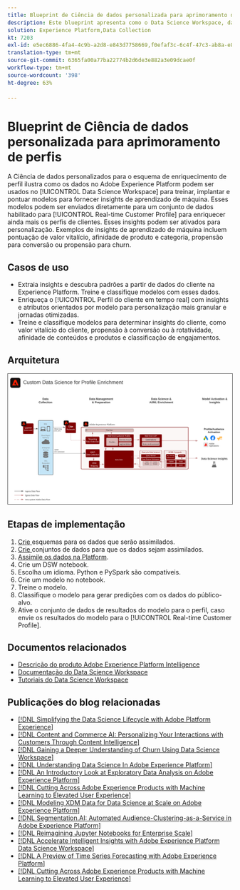 ```yaml
---
title: Blueprint de Ciência de dados personalizada para aprimoramento de perfis
description: Este blueprint apresenta como o Data Science Workspace, da Adobe Experience Platform, pode usar os dados contidos na Experience Platform para treinar, implantar e classificar modelos a fim de fornecer insights de aprendizado de máquina a partir dos dados.
solution: Experience Platform,Data Collection
kt: 7203
exl-id: e5ec6886-4fa4-4c9b-a2d8-e843d7758669,f0efaf3c-6c4f-47c3-ab8a-e8e146dd071c
translation-type: tm+mt
source-git-commit: 6365fa00a77ba22774b2d6de3e882a3e09dcae0f
workflow-type: tm+mt
source-wordcount: '398'
ht-degree: 63%

---
```


# Blueprint de Ciência de dados personalizada para aprimoramento de perfis

A Ciência de dados personalizados para o esquema de enriquecimento de perfil ilustra como os dados no Adobe Experience Platform podem ser usados no [!UICONTROL Data Science Workspace] para treinar, implantar e pontuar modelos para fornecer insights de aprendizado de máquina. Esses modelos podem ser enviados diretamente para um conjunto de dados habilitado para [!UICONTROL Real-time Customer Profile] para enriquecer ainda mais os perfis de clientes. Esses insights podem ser ativados para personalização. Exemplos de insights de aprendizado de máquina incluem pontuação de valor vitalício, afinidade de produto e categoria, propensão para conversão ou propensão para churn.

## Casos de uso

* Extraia insights e descubra padrões a partir de dados do cliente na Experience Platform. Treine e classifique modelos com esses dados.
* Enriqueça o [!UICONTROL Perfil do cliente em tempo real] com insights e atributos orientados por modelo para personalização mais granular e jornadas otimizadas.
* Treine e classifique modelos para determinar insights do cliente, como valor vitalício do cliente, propensão à conversão ou à rotatividade, afinidade de conteúdos e produtos e classificação de engajamentos.

## Arquitetura

<img src="assets/data_science.svg" alt="Blueprint de arquitetura de referência para Ciência de dados personalizada para aprimoramento de perfis" style="border:1px solid #4a4a4a" />

## Etapas de implementação

1. [Crie ](https://experienceleague.adobe.com/docs/platform-learn/tutorials/schemas/create-a-schema.html) esquemas para os dados que serão assimilados.
1. [Crie ](https://experienceleague.adobe.com/docs/platform-learn/tutorials/data-ingestion/create-datasets-and-ingest-data.html) conjuntos de dados para que os dados sejam assimilados.
1. [Assimile os dados na Platform](https://experienceleague.adobe.com/?recommended=ExperiencePlatform-D-1-2020.1.dataingestion).
1. Crie um DSW notebook.
1. Escolha um idioma. Python e PySpark são compatíveis.
1. Crie um modelo no notebook.
1. Treine o modelo.
1. Classifique o modelo para gerar predições com os dados do público-alvo.
1. Ative o conjunto de dados de resultados do modelo para o perfil, caso envie os resultados do modelo para o [!UICONTROL Real-time Customer Profile].

## Documentos relacionados

* [Descrição do produto Adobe Experience Platform Intelligence](https://helpx.adobe.com/br/legal/product-descriptions/adobe-experience-platform-intelligence---product-description.html)
* [Documentação do Data Science Workspace](https://experienceleague.adobe.com/docs/experience-platform/data-science-workspace/home.html?lang=pt-BR)
* [Tutoriais do Data Science Workspace](https://experienceleague.adobe.com/docs/platform-learn/tutorials/data-science-workspace/understanding-data-science-workspace.html?lang=pt-BR)

## Publicações do blog relacionadas

* [[!DNL Simplifying the Data Science Lifecycle with Adobe Platform Experience]](https://medium.com/adobetech/simplifying-the-data-science-lifecycle-with-adobe-platform-experience-8ea4f056d82f)
* [[!DNL Content and Commerce AI: Personalizing Your Interactions with Customers Through Content Intelligence]](https://medium.com/adobetech/content-and-commerce-ai-personalizing-your-interactions-with-customers-through-content-intelligence-dc182601deab)
* [[!DNL Gaining a Deeper Understanding of Churn Using Data Science Workspace]](https://medium.com/adobetech/gaining-a-deeper-understanding-of-churn-using-data-science-workspace-18a2190e0cf3)
* [[!DNL Understanding Data Science In Adobe Experience Platform]](https://medium.com/adobetech/understanding-data-science-in-adobe-experience-platform-5bce5a17b42)
* [[!DNL An Introductory Look at Exploratory Data Analysis on Adobe Experience Platform]](https://medium.com/adobetech/an-introductory-look-at-exploratory-data-analysis-on-adobe-experience-platform-1bfce7501d9a)
* [[!DNL Cutting Across Adobe Experience Products with Machine Learning to Elevated User Experience]](https://medium.com/adobetech/cutting-across-adobe-experience-products-with-machine-learning-to-elevated-user-experience-7c85000510d1)
* [[!DNL Modeling XDM Data for Data Science at Scale on Adobe Experience Platform]](https://medium.com/adobetech/modeling-xdm-data-for-data-science-at-scale-on-adobe-experience-platform-222bb2a6dbf7)
* [[!DNL Segmentation.AI: Automated Audience-Clustering-as-a-Service in Adobe Experience Platform]](https://medium.com/adobetech/segmentation-ai-automated-audience-clustering-as-a-service-in-adobe-experience-platform-261f4099462c)
* [[!DNL Reimagining Jupyter Notebooks for Enterprise Scale]](https://medium.com/adobetech/reimagining-jupyter-notebooks-for-enterprise-scale-8bc6340d504a)
* [[!DNL Accelerate Intelligent Insights with Adobe Experience Platform Data Science Workspace]](https://medium.com/adobetech/accelerate-intelligent-insights-with-adobe-experience-platform-data-science-workspace-89538bacbbea)
* [[!DNL A Preview of Time Series Forecasting with Adobe Experience Platform]](https://medium.com/adobetech/preview-of-time-series-forecasting-with-adobe-experience-platform-38a2fc778e89)
* [[!DNL Cutting Across Adobe Experience Products with Machine Learning to Elevated User Experience]](https://medium.com/adobetech/cutting-across-adobe-experience-products-with-machine-learning-to-elevated-user-experience-7c85000510d1)
